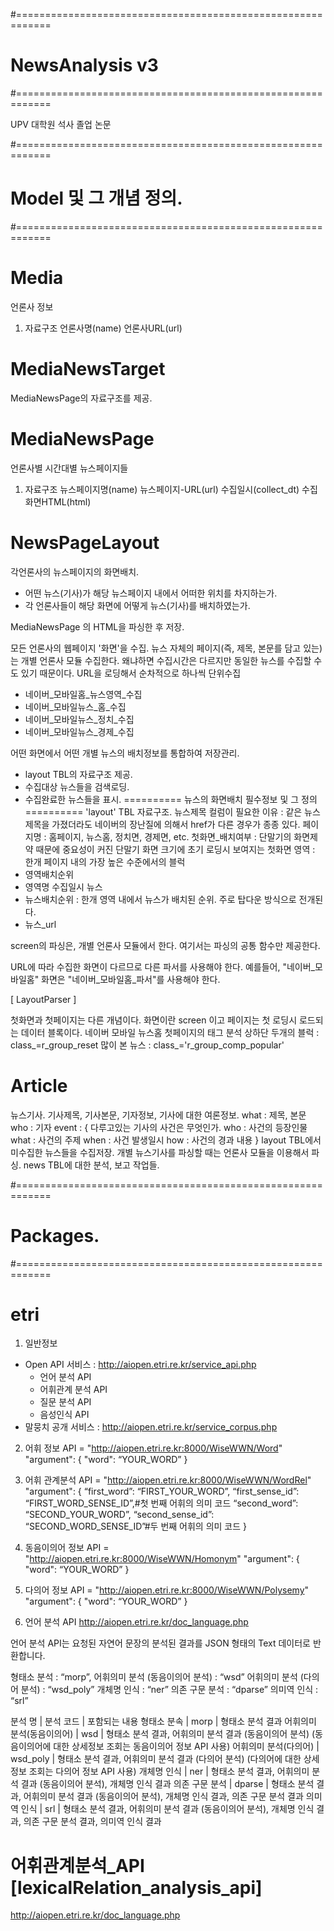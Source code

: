 #============================================================
# NewsAnalysis v3
#============================================================

UPV 대학원 석사 졸업 논문


#============================================================
# Model 및 그 개념 정의.
#============================================================

# Media

언론사 정보

1. 자료구조
언론사명(name)
언론사URL(url)

# MediaNewsTarget

MediaNewsPage의 자료구조를 제공.

# MediaNewsPage

언론사별 시간대별 뉴스페이지들

1. 자료구조
뉴스페이지명(name)
뉴스페이지-URL(url)
수집일시(collect_dt)
수집화면HTML(html)

# NewsPageLayout

각언론사의 뉴스페이지의 화면배치.
- 어떤 뉴스(기사)가 해당 뉴스페이지 내에서 어떠한 위치를 차지하는가.
- 각 언론사들이 해당 화면에 어떻게 뉴스(기사)를 배치하였는가.

MediaNewsPage 의 HTML을 파싱한 후 저장.

모든 언론사의 웹페이지 '화면'을 수집.
뉴스 자체의 페이지(즉, 제목, 본문를 담고 있는)는 개별 언론사 모듈 수집한다.
왜냐하면 수집시간은 다르지만 동일한 뉴스를 수집할 수도 있기 때문이다.
URL을 로딩해서 순차적으로 하나씩 단위수집
- 네이버_모바일홈_뉴스영역_수집
- 네이버_모바일뉴스_홈_수집
- 네이버_모바일뉴스_정치_수집
- 네이버_모바일뉴스_경제_수집


어떤 화면에서 어떤 개별 뉴스의 배치정보를 통합하여 저장관리.
- layout TBL의 자료구조 제공.
- 수집대상 뉴스들을 검색로딩.
- 수집완료한 뉴스들을 표시.
========== 뉴스의 화면배치 필수정보 및 그 정의 ==========
'layout' TBL 자료구조.
뉴스제목 컬럼이 필요한 이유 : 같은 뉴스제목을 가졌더라도 네이버의 장난질에 의해서 href가 다른 경우가 종종 있다.
페이지명 : 홈페이지, 뉴스홈, 정치면, 경제면, etc.
첫화면_배치여부 : 단말기의 화면제약 때문에 중요성이 커진 단말기 화면 크기에 초기 로딩시 보여지는 첫화면
영역 : 한개 페이지 내의 가장 높은 수준에서의 블럭
- 영역배치순위
- 영역명
수집일시
뉴스
- 뉴스배치순위 : 한개 영역 내에서 뉴스가 배치된 순위. 주로 탑다운 방식으로 전개된다.
- 뉴스_url

screen의 파싱은, 개별 언론사 모듈에서 한다.
여기서는 파싱의 공통 함수만 제공한다.

URL에 따라 수집한 화면이 다르므로 다른 파서를 사용해야 한다.
예를들어, "네이버_모바일홈" 화면은 "네이버_모바일홈_파서"를 사용해야 한다.

[ LayoutParser ]

첫화면과 첫페이지는 다른 개념이다. 화면이란 screen 이고 페이지는 첫 로딩시 로드되는 데이터 블록이다.
네이버 모바일 뉴스홈 첫페이지의 태그 분석
상하단 두개의 블럭 : class_=r_group_reset
많이 본 뉴스 : class_='r_group_comp_popular'


# Article

뉴스기사.
기사제목, 기사본문, 기자정보, 기사에 대한 여론정보.
what : 제목, 본문
who : 기자
event : { 다루고있는 기사의 사건은 무엇인가.
   who : 사건의 등장인물
   what : 사건의 주제
   when : 사건 발생일시
   how : 사건의 경과 내용
}
layout TBL에서 미수집한 뉴스들을 수집저장.
개별 뉴스기사를 파싱할 때는 언론사 모듈을 이용해서 파싱.
news TBL에 대한 분석, 보고 작업들.

#============================================================
# Packages.
#============================================================

# etri

1. 일반정보
- Open API 서비스 : http://aiopen.etri.re.kr/service_api.php
    - 언어 분석 API
    - 어휘관계 분석 API
    - 질문 분석 API
    - 음성인식 API
- 말뭉치 공개 서비스 : http://aiopen.etri.re.kr/service_corpus.php


2. 어휘 정보 API
= "http://aiopen.etri.re.kr:8000/WiseWWN/Word"
 "argument": {
    "word": “YOUR_WORD”
}
3. 어휘 관계분석 API
= "http://aiopen.etri.re.kr:8000/WiseWWN/WordRel"
"argument": {
    “first_word”: “FIRST_YOUR_WORD”,
    “first_sense_id”: “FIRST_WORD_SENSE_ID”,#첫 번째 어휘의 의미 코드
    “second_word”: “SECOND_YOUR_WORD”,
    “second_sense_id”: “SECOND_WORD_SENSE_ID”#두 번째 어휘의 의미 코드
}
4. 동음이의어 정보 API
= "http://aiopen.etri.re.kr:8000/WiseWWN/Homonym"
 "argument": {
    "word": “YOUR_WORD”
}
5. 다의어 정보 API
= "http://aiopen.etri.re.kr:8000/WiseWWN/Polysemy"
 "argument": {
    "word": “YOUR_WORD”
}

6. 언어 분석 API
http://aiopen.etri.re.kr/doc_language.php


언어 분석 API는 요청된 자연어 문장의 분석된 결과를 JSON 형태의 Text 데이터로 반환합니다.

형태소 분석 : “morp”,
어휘의미 분석 (동음이의어 분석) : “wsd”
어휘의미 분석 (다의어 분석) : “wsd_poly”
개체명 인식 : “ner”
의존 구문 분석 : “dparse”
의미역 인식 : “srl”

분석 명 | 분석 코드 | 포함되는 내용
형태소 분속 | morp |	형태소 분석 결과
어휘의미 분석(동음이의어) | wsd | 형태소 분석 결과, 어휘의미 분석 결과 (동음이의어 분석)
(동음이의어에 대한 상세정보 조회는 동음이의어 정보 API 사용)
어휘의미 분석(다의어) | wsd_poly | 형태소 분석 결과, 어휘의미 분석 결과 (다의어 분석)
(다의어에 대한 상세정보 조회는 다의어 정보 API 사용)
개체명 인식 | ner | 형태소 분석 결과, 어휘의미 분석 결과 (동음이의어 분석), 개체명 인식 결과
의존 구문 분석 | dparse | 형태소 분석 결과, 어휘의미 분석 결과 (동음이의어 분석), 개체명 인식 결과, 의존 구문 분석 결과
의미역 인식 | srl | 형태소 분석 결과, 어휘의미 분석 결과 (동음이의어 분석), 개체명 인식 결과, 의존 구문 분석 결과, 의미역 인식 결과

# 어휘관계분석_API [lexicalRelation_analysis_api]
http://aiopen.etri.re.kr/doc_language.php
